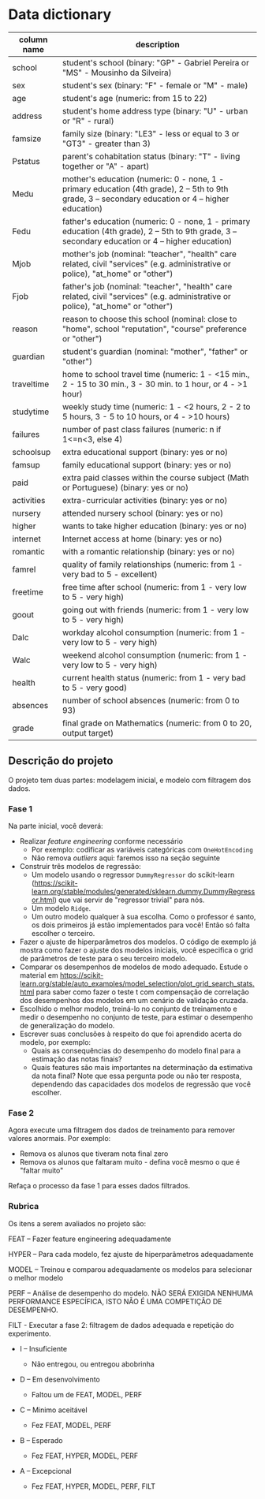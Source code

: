 # Data dictionary

| column name | description |
|-------------|-------------|
| school      | student's school (binary: "GP" - Gabriel Pereira or "MS" - Mousinho da Silveira) |
| sex         | student's sex (binary: "F" - female or "M" - male) |
| age         | student's age (numeric: from 15 to 22) |
| address     | student's home address type (binary: "U" - urban or "R" - rural) |
| famsize     | family size (binary: "LE3" - less or equal to 3 or "GT3" - greater than 3) |
| Pstatus     | parent's cohabitation status (binary: "T" - living together or "A" - apart) |
| Medu        | mother's education (numeric: 0 - none,  1 - primary education (4th grade), 2 – 5th to 9th grade, 3 – secondary education or 4 – higher education) |
| Fedu        | father's education (numeric: 0 - none,  1 - primary education (4th grade), 2 – 5th to 9th grade, 3 – secondary education or 4 – higher education) |
| Mjob        | mother's job (nominal: "teacher", "health" care related, civil "services" (e.g. administrative or police), "at_home" or "other") |
| Fjob        | father's job (nominal: "teacher", "health" care related, civil "services" (e.g. administrative or police), "at_home" or "other") |
| reason      | reason to choose this school (nominal: close to "home", school "reputation", "course" preference or "other") |
| guardian    | student's guardian (nominal: "mother", "father" or "other") |
| traveltime  | home to school travel time (numeric: 1 - <15 min., 2 - 15 to 30 min., 3 - 30 min. to 1 hour, or 4 - >1 hour) |
| studytime   | weekly study time (numeric: 1 - <2 hours, 2 - 2 to 5 hours, 3 - 5 to 10 hours, or 4 - >10 hours) |
| failures    | number of past class failures (numeric: n if 1<=n<3, else 4) |
| schoolsup   | extra educational support (binary: yes or no) |
| famsup      | family educational support (binary: yes or no) |
| paid        | extra paid classes within the course subject (Math or Portuguese) (binary: yes or no) |
| activities  | extra-curricular activities (binary: yes or no) |
| nursery     | attended nursery school (binary: yes or no) |
| higher      | wants to take higher education (binary: yes or no) |
| internet    | Internet access at home (binary: yes or no) |
| romantic    | with a romantic relationship (binary: yes or no) |
| famrel      | quality of family relationships (numeric: from 1 - very bad to 5 - excellent) |
| freetime    | free time after school (numeric: from 1 - very low to 5 - very high) |
| goout       | going out with friends (numeric: from 1 - very low to 5 - very high) |
| Dalc        | workday alcohol consumption (numeric: from 1 - very low to 5 - very high) |
| Walc        | weekend alcohol consumption (numeric: from 1 - very low to 5 - very high) |
| health      | current health status (numeric: from 1 - very bad to 5 - very good) |
| absences    | number of school absences (numeric: from 0 to 93) |
| grade       | final grade on Mathematics (numeric: from 0 to 20, output target) |


## Descrição do projeto

O projeto tem duas partes: modelagem inicial, e modelo com filtragem dos dados.

### Fase 1 

Na parte inicial, você deverá:

- Realizar *feature engineering* conforme necessário
    - Por exemplo: codificar as variáveis categóricas com `OneHotEncoding`
    - Não remova *outliers* aqui: faremos isso na seção seguinte
- Construir três modelos de regressão:
    - Um modelo usando o regressor `DummyRegressor` do scikit-learn (https://scikit-learn.org/stable/modules/generated/sklearn.dummy.DummyRegressor.html) que vai servir de "regressor trivial" para nós.
    - Um modelo `Ridge`.
    - Um outro modelo qualquer à sua escolha.
    Como o professor é santo, os dois primeiros já estão implementados para você! Então só falta escolher o terceiro.
- Fazer o ajuste de hiperparâmetros dos modelos. O código de exemplo já mostra como fazer o ajuste dos modelos iniciais, você especifica o grid de parâmetros de teste para o seu terceiro modelo.
- Comparar os desempenhos de modelos de modo adequado. Estude o material em https://scikit-learn.org/stable/auto_examples/model_selection/plot_grid_search_stats.html para saber como fazer o teste t com compensação de correlação dos desempenhos dos modelos em um cenário de validação cruzada.
- Escolhido o melhor modelo, treiná-lo no conjunto de treinamento e medir o desempenho no
conjunto de teste, para estimar o desempenho de generalização do modelo.
- Escrever suas conclusões à respeito do que foi aprendido acerta do modelo, por exemplo:
    - Quais as consequências do desempenho do modelo final para a estimação das notas finais?
    - Quais features são mais importantes na determinação da estimativa da nota final? Note que essa pergunta pode ou não ter resposta, dependendo das capacidades dos modelos de regressão que você escolher.

### Fase 2

Agora execute uma filtragem dos dados de treinamento para remover valores anormais. Por exemplo:

- Remova os alunos que tiveram nota final zero
- Remova os alunos que faltaram muito - defina você mesmo o que é "faltar muito"

Refaça o processo da fase 1 para esses dados filtrados.

### Rubrica

Os itens a serem avaliados no projeto são:

FEAT – Fazer feature engineering adequadamente

HYPER – Para cada modelo, fez ajuste de hiperparâmetros adequadamente

MODEL – Treinou e comparou adequadamente os modelos para selecionar o melhor modelo

PERF – Análise de desempenho do modelo. NÃO SERÁ EXIGIDA NENHUMA PERFORMANCE ESPECÍFICA, ISTO NÃO É UMA COMPETIÇÃO DE DESEMPENHO.

FILT - Executar a fase 2: filtragem de dados adequada e repetição do experimento.

- I – Insuficiente

    - Não entregou, ou entregou abobrinha

- D – Em desenvolvimento

    - Faltou um de FEAT, MODEL, PERF

- C – Minimo aceitável

    - Fez FEAT, MODEL, PERF

- B – Esperado

    - Fez FEAT, HYPER, MODEL, PERF

- A – Excepcional

    - Fez FEAT, HYPER, MODEL, PERF, FILT